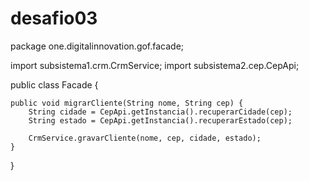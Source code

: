 # desafio03

package one.digitalinnovation.gof.facade;

import subsistema1.crm.CrmService;
import subsistema2.cep.CepApi;

public class Facade {

	public void migrarCliente(String nome, String cep) {
		String cidade = CepApi.getInstancia().recuperarCidade(cep);
		String estado = CepApi.getInstancia().recuperarEstado(cep);
		
		CrmService.gravarCliente(nome, cep, cidade, estado);
	}
}
